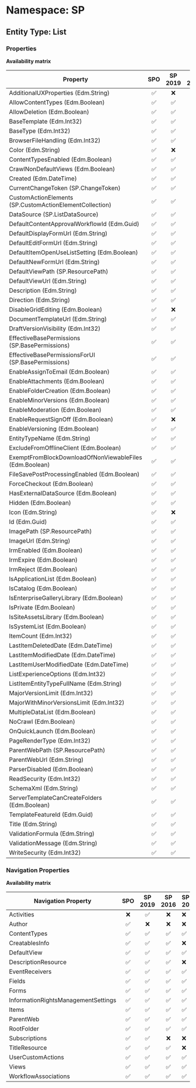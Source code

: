 # Namespace: SP

## Entity Type: List

### Properties

**Availability matrix**

Property | SPO | SP 2019 | SP 2016 | SP 2013
----------|:---:|:-------:|:-------:|:-------
AdditionalUXProperties (Edm.String) | ✅ | ❌ | ❌ | ❌
AllowContentTypes (Edm.Boolean) | ✅ | ✅ | ✅ | ✅
AllowDeletion (Edm.Boolean) | ✅ | ✅ | ❌ | ❌
BaseTemplate (Edm.Int32) | ✅ | ✅ | ✅ | ✅
BaseType (Edm.Int32) | ✅ | ✅ | ✅ | ✅
BrowserFileHandling (Edm.Int32) | ✅ | ✅ | ✅ | ✅
Color (Edm.String) | ✅ | ❌ | ❌ | ❌
ContentTypesEnabled (Edm.Boolean) | ✅ | ✅ | ✅ | ✅
CrawlNonDefaultViews (Edm.Boolean) | ✅ | ✅ | ✅ | ❌
Created (Edm.DateTime) | ✅ | ✅ | ✅ | ✅
CurrentChangeToken (SP.ChangeToken) | ✅ | ✅ | ✅ | ❌
CustomActionElements (SP.CustomActionElementCollection) | ✅ | ✅ | ❌ | ❌
DataSource (SP.ListDataSource) | ✅ | ✅ | ✅ | ✅
DefaultContentApprovalWorkflowId (Edm.Guid) | ✅ | ✅ | ✅ | ✅
DefaultDisplayFormUrl (Edm.String) | ✅ | ✅ | ✅ | ✅
DefaultEditFormUrl (Edm.String) | ✅ | ✅ | ✅ | ✅
DefaultItemOpenUseListSetting (Edm.Boolean) | ✅ | ✅ | ❌ | ❌
DefaultNewFormUrl (Edm.String) | ✅ | ✅ | ✅ | ✅
DefaultViewPath (SP.ResourcePath) | ✅ | ✅ | ❌ | ❌
DefaultViewUrl (Edm.String) | ✅ | ✅ | ✅ | ✅
Description (Edm.String) | ✅ | ✅ | ✅ | ✅
Direction (Edm.String) | ✅ | ✅ | ✅ | ✅
DisableGridEditing (Edm.Boolean) | ✅ | ❌ | ❌ | ❌
DocumentTemplateUrl (Edm.String) | ✅ | ✅ | ✅ | ✅
DraftVersionVisibility (Edm.Int32) | ✅ | ✅ | ✅ | ✅
EffectiveBasePermissions (SP.BasePermissions) | ✅ | ✅ | ✅ | ✅
EffectiveBasePermissionsForUI (SP.BasePermissions) | ✅ | ✅ | ✅ | ✅
EnableAssignToEmail (Edm.Boolean) | ✅ | ✅ | ❌ | ❌
EnableAttachments (Edm.Boolean) | ✅ | ✅ | ✅ | ✅
EnableFolderCreation (Edm.Boolean) | ✅ | ✅ | ✅ | ✅
EnableMinorVersions (Edm.Boolean) | ✅ | ✅ | ✅ | ✅
EnableModeration (Edm.Boolean) | ✅ | ✅ | ✅ | ✅
EnableRequestSignOff (Edm.Boolean) | ✅ | ❌ | ❌ | ❌
EnableVersioning (Edm.Boolean) | ✅ | ✅ | ✅ | ✅
EntityTypeName (Edm.String) | ✅ | ✅ | ✅ | ✅
ExcludeFromOfflineClient (Edm.Boolean) | ✅ | ✅ | ❌ | ❌
ExemptFromBlockDownloadOfNonViewableFiles (Edm.Boolean) | ✅ | ✅ | ❌ | ❌
FileSavePostProcessingEnabled (Edm.Boolean) | ✅ | ✅ | ✅ | ❌
ForceCheckout (Edm.Boolean) | ✅ | ✅ | ✅ | ✅
HasExternalDataSource (Edm.Boolean) | ✅ | ✅ | ✅ | ✅
Hidden (Edm.Boolean) | ✅ | ✅ | ✅ | ✅
Icon (Edm.String) | ✅ | ❌ | ❌ | ❌
Id (Edm.Guid) | ✅ | ✅ | ✅ | ✅
ImagePath (SP.ResourcePath) | ✅ | ✅ | ❌ | ❌
ImageUrl (Edm.String) | ✅ | ✅ | ✅ | ✅
IrmEnabled (Edm.Boolean) | ✅ | ✅ | ✅ | ✅
IrmExpire (Edm.Boolean) | ✅ | ✅ | ✅ | ✅
IrmReject (Edm.Boolean) | ✅ | ✅ | ✅ | ✅
IsApplicationList (Edm.Boolean) | ✅ | ✅ | ✅ | ✅
IsCatalog (Edm.Boolean) | ✅ | ✅ | ✅ | ✅
IsEnterpriseGalleryLibrary (Edm.Boolean) | ✅ | ✅ | ❌ | ❌
IsPrivate (Edm.Boolean) | ✅ | ✅ | ✅ | ✅
IsSiteAssetsLibrary (Edm.Boolean) | ✅ | ✅ | ✅ | ✅
IsSystemList (Edm.Boolean) | ✅ | ✅ | ❌ | ❌
ItemCount (Edm.Int32) | ✅ | ✅ | ✅ | ✅
LastItemDeletedDate (Edm.DateTime) | ✅ | ✅ | ✅ | ✅
LastItemModifiedDate (Edm.DateTime) | ✅ | ✅ | ✅ | ✅
LastItemUserModifiedDate (Edm.DateTime) | ✅ | ✅ | ❌ | ❌
ListExperienceOptions (Edm.Int32) | ✅ | ✅ | ❌ | ❌
ListItemEntityTypeFullName (Edm.String) | ✅ | ✅ | ✅ | ✅
MajorVersionLimit (Edm.Int32) | ✅ | ✅ | ✅ | ✅
MajorWithMinorVersionsLimit (Edm.Int32) | ✅ | ✅ | ✅ | ✅
MultipleDataList (Edm.Boolean) | ✅ | ✅ | ✅ | ✅
NoCrawl (Edm.Boolean) | ✅ | ✅ | ✅ | ✅
OnQuickLaunch (Edm.Boolean) | ✅ | ✅ | ✅ | ✅
PageRenderType (Edm.Int32) | ✅ | ✅ | ❌ | ❌
ParentWebPath (SP.ResourcePath) | ✅ | ✅ | ❌ | ❌
ParentWebUrl (Edm.String) | ✅ | ✅ | ✅ | ✅
ParserDisabled (Edm.Boolean) | ✅ | ✅ | ✅ | ❌
ReadSecurity (Edm.Int32) | ✅ | ✅ | ❌ | ❌
SchemaXml (Edm.String) | ✅ | ✅ | ✅ | ✅
ServerTemplateCanCreateFolders (Edm.Boolean) | ✅ | ✅ | ✅ | ✅
TemplateFeatureId (Edm.Guid) | ✅ | ✅ | ✅ | ✅
Title (Edm.String) | ✅ | ✅ | ✅ | ✅
ValidationFormula (Edm.String) | ✅ | ✅ | ✅ | ✅
ValidationMessage (Edm.String) | ✅ | ✅ | ✅ | ✅
WriteSecurity (Edm.Int32) | ✅ | ✅ | ❌ | ❌

### Navigation Properties

**Availability matrix**

Navigation Property | SPO | SP 2019 | SP 2016 | SP 2013
----------|:---:|:-------:|:-------:|:-------
Activities | ❌ | ✅ | ❌ | ❌
Author | ✅ | ❌ | ❌ | ❌
ContentTypes | ✅ | ✅ | ✅ | ✅
CreatablesInfo | ✅ | ✅ | ✅ | ❌
DefaultView | ✅ | ✅ | ✅ | ✅
DescriptionResource | ✅ | ✅ | ✅ | ❌
EventReceivers | ✅ | ✅ | ✅ | ✅
Fields | ✅ | ✅ | ✅ | ✅
Forms | ✅ | ✅ | ✅ | ✅
InformationRightsManagementSettings | ✅ | ✅ | ✅ | ✅
Items | ✅ | ✅ | ✅ | ✅
ParentWeb | ✅ | ✅ | ✅ | ✅
RootFolder | ✅ | ✅ | ✅ | ✅
Subscriptions | ✅ | ✅ | ❌ | ❌
TitleResource | ✅ | ✅ | ✅ | ❌
UserCustomActions | ✅ | ✅ | ✅ | ✅
Views | ✅ | ✅ | ✅ | ✅
WorkflowAssociations | ✅ | ✅ | ✅ | ✅